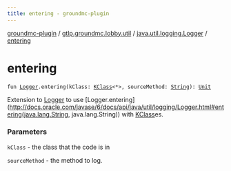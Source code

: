 ```yaml
---
title: entering - groundmc-plugin
---
```


[groundmc-plugin](../../index.html) / [gtlp.groundmc.lobby.util](../index.html) / [java.util.logging.Logger](index.html) / [entering](.)

# entering

`fun `[`Logger`](http://docs.oracle.com/javase/6/docs/api/java/util/logging/Logger.html)`.entering(kClass: `[`KClass`](https://kotlinlang.org/api/latest/jvm/stdlib/kotlin.reflect/-k-class/index.html)`<*>, sourceMethod: `[`String`](https://kotlinlang.org/api/latest/jvm/stdlib/kotlin/-string/index.html)`): `[`Unit`](https://kotlinlang.org/api/latest/jvm/stdlib/kotlin/-unit/index.html)

Extension to [Logger](http://docs.oracle.com/javase/6/docs/api/java/util/logging/Logger.html) to use [Logger.entering](http://docs.oracle.com/javase/6/docs/api/java/util/logging/Logger.html#entering(java.lang.String, java.lang.String)) with [KClass](https://kotlinlang.org/api/latest/jvm/stdlib/kotlin.reflect/-k-class/index.html)es.

### Parameters

`kClass` - the class that the code is in

`sourceMethod` - the method to log.
